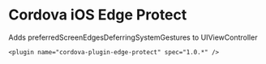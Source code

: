 # Cordova iOS Edge Protect
Adds preferredScreenEdgesDeferringSystemGestures to UIViewController
```
<plugin name="cordova-plugin-edge-protect" spec="1.0.*" />
```